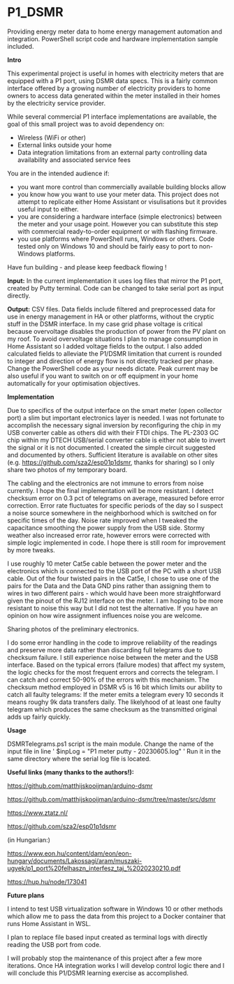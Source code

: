 # P1_DSMR

Providing energy meter data to home energy management automation and integration.
PowerShell script code and hardware implementation sample included. 


**Intro**

This experimental project is useful in homes with electricity meters that are equipped with a P1 port, using DSMR data specs. This is a fairly common interface offered by a growing number of electricity providers to home owners to access data generated within the meter installed in their homes by the electricity service provider.

While several commercial P1 interface implementations are available, the goal of this small project was to avoid dependency on:
* Wireless (WiFi or other)
* External links outside your home
* Data integration limitations from an external party controlling data availability and associated service fees 

You are in the intended audience if:
* you want more control than commercially available building blocks allow
* you know how you want to use your meter data. This project does not attempt to replicate either Home Assistant or visulisations but it provides useful input to either. 
* you are considering a hardware interface (simple electronics) between the meter and your usage point. However you can substitute this step with commercial ready-to-order equipment or with flashing firmware.
* you use platforms where PowerShell runs, Windows or others. Code tested only on Windows 10 and should be fairly easy to port to non-Windows platforms.

Have fun building - and please keep feedback flowing !


**Input:**
In the current implementation it uses log files that mirror the P1 port, created by Putty terminal. Code can be changed to take serial port as input directly.

**Output:**
CSV files. Data fields include filtered and preprocessed data for use in energy management in HA or other platforms, without the cryptic stuff in the DSMR interface. In my case grid phase voltage is critical because overvoltage disables the production of power from the PV plant on my roof. To avoid overvoltage situations I plan to manage consumption in Home Assistant so I added voltage fields to the output. I also added calculated fields to alleviate the P1/DSMR limitation that current is rounded to integer and direction of energy flow is not directly tracked per phase. Change the PowerShell code as your needs dictate. Peak current may be also useful if you want to switch on or off equipment in your home automatically for your optimisation objectives.


**Implementation**

Due to specifics of the output interface on the smart meter (open collector port) a slim but important electronics layer is needed.
I was not fortunate to accomplish the necessary signal inversion by reconfiguring the chip in my USB converter cable as others did with their FTDI chips. The PL-2303 GC chip within my DTECH USB/serial converter cable is either not able to invert the signal or it is not documented. I created the simple circuit suggested and documented by others. Sufficient literature is available on other sites (e.g. https://github.com/sza2/esp01p1dsmr, thanks for sharing) so I only share two photos of my temporary board.

The cabling and the electronics are not immune to errors from noise currently. I hope the final implementation will be more resistant. I detect checksum error on 0.3 pct of telegrams on average, measured before error correction. Error rate fluctuates for specific periods of the day so I suspect a noise source somewhere in the neighborhood which is switched on for specific times of the day. Noise rate improved when I tweaked the capacitance smoothing the power supply from the USB side. Stormy weather also increased error rate, however errors were corrected with simple logic implemented in code. I hope there is still room for improvement by more tweaks. 

I use roughly 10 meter Cat5e cable between the power meter and the electronics which is connected to the USB port of the PC with a short USB cable. Out of the four twisted pairs in the Cat5e, I chose to use one of the pairs for the Data and the Data GND pins rather than assigning them to wires in two different pairs - which would have been more straightforward given the pinout of the RJ12 interface on the meter. I am hoping to be more resistant to noise this way but I did not test the alternative. If you have an opinion on how wire assignment influences noise you are welcome.

Sharing photos of the preliminary electronics.

I do some error handling in the code to improve reliability of the readings and preserve more data rather than discarding full telegrams due to checksum failure. I still experience noise between the meter and the USB interface. Based on the typical errors (failure modes) that affect my system, the logic checks for the most frequent errors and corrects the telegram. I can catch and correct 50-90% of the errors with this mechanism. The checksum method employed in DSMR v5 is 16 bit which limits our ability to catch all faulty telegrams: If the meter emits a telegram every 10 seconds it means roughy 9k data transfers daily. The likelyhood of at least one faulty telegram which produces the same checksum as the transmitted original adds up fairly quickly.


**Usage**

DSMRTelegrams.ps1 script is the main module. 
Change the name of the input file in line ' $inpLog = "P1 meter putty - 20230605.log" ' 
Run it in the same directory where the serial log file is located. 



**Useful links (many thanks to the authors!):** 

https://github.com/matthijskooijman/arduino-dsmr

https://github.com/matthijskooijman/arduino-dsmr/tree/master/src/dsmr

https://www.ztatz.nl/

https://github.com/sza2/esp01p1dsmr

(in Hungarian:) 

https://www.eon.hu/content/dam/eon/eon-hungary/documents/Lakossagi/aram/muszaki-ugyek/p1_port%20felhaszn_interfesz_taj_%2020230210.pdf

https://hup.hu/node/173041


**Future plans**

I intend to test USB virtualization software in Windows 10 or other methods which allow me to pass the data from this project to a Docker container that runs Home Assistant in WSL.

I plan to replace file based input created as terminal logs with directly reading the USB port from code.

I will probably stop the maintenance of this project after a few more iterations. Once HA integration works I will develop control logic there and I will conclude this P1/DSMR learning exercise as accomplished.

